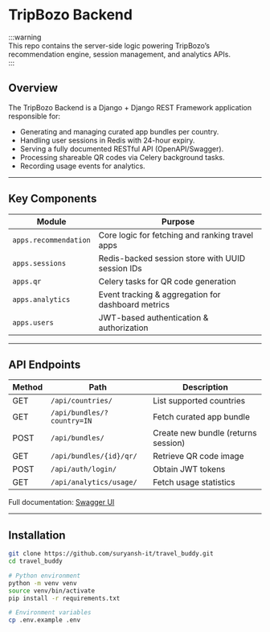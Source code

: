 
# TripBozo Backend

:::warning  
This repo contains the server-side logic powering TripBozo’s recommendation engine, session management, and analytics APIs.  
:::

## Overview

The TripBozo Backend is a Django + Django REST Framework application responsible for:

- Generating and managing curated app bundles per country.
- Handling user sessions in Redis with 24-hour expiry.
- Serving a fully documented RESTful API (OpenAPI/Swagger).
- Processing shareable QR codes via Celery background tasks.
- Recording usage events for analytics.

---

## Key Components

| Module                    | Purpose                                                |
| ------------------------- | ------------------------------------------------------ |
| `apps.recommendation`     | Core logic for fetching and ranking travel apps        |
| `apps.sessions`           | Redis-backed session store with UUID session IDs       |
| `apps.qr`                 | Celery tasks for QR code generation                    |
| `apps.analytics`          | Event tracking & aggregation for dashboard metrics     |
| `apps.users`              | JWT-based authentication & authorization               |

---

## API Endpoints

| Method | Path                          | Description                         |
| ------ | ----------------------------- | ----------------------------------- |
| GET    | `/api/countries/`             | List supported countries            |
| GET    | `/api/bundles/?country=IN`    | Fetch curated app bundle            |
| POST   | `/api/bundles/`               | Create new bundle (returns session) |
| GET    | `/api/bundles/{id}/qr/`       | Retrieve QR code image              |
| POST   | `/api/auth/login/`            | Obtain JWT tokens                   |
| GET    | `/api/analytics/usage/`       | Fetch usage statistics              |

Full documentation: [Swagger UI](http://localhost:8000/api/docs/)

---

## Installation

```bash
git clone https://github.com/suryansh-it/travel_buddy.git
cd travel_buddy

# Python environment
python -m venv venv
source venv/bin/activate
pip install -r requirements.txt

# Environment variables
cp .env.example .env
